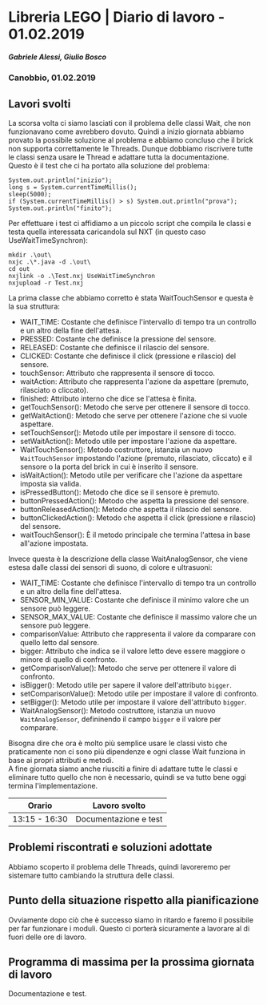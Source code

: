 # Libreria LEGO | Diario di lavoro - 01.02.2019
##### Gabriele Alessi, Giulio Bosco
### Canobbio, 01.02.2019

## Lavori svolti

La scorsa volta ci siamo lasciati con il problema delle classi Wait, che non funzionavano come avrebbero dovuto. Quindi a inizio giornata abbiamo provato la possibile soluzione al problema e abbiamo concluso che il brick non supporta correttamente le Threads. Dunque dobbiamo riscrivere tutte le classi senza usare le Thread e adattare tutta la documentazione.  
Questo è il test che ci ha portato alla soluzione del problema:
```
System.out.println("inizio");
long s = System.currentTimeMillis();
sleep(5000);
if (System.currentTimeMillis() > s) System.out.println("prova");
System.out.println("finito");
```
Per effettuare i test ci affidiamo a un piccolo script che compila le classi e testa quella interessata caricandola sul NXT (in questo caso UseWaitTimeSynchron):
```
mkdir .\out\
nxjc .\*.java -d .\out\
cd out
nxjlink -o .\Test.nxj UseWaitTimeSynchron
nxjupload -r Test.nxj
```
La prima classe che abbiamo corretto è stata WaitTouchSensor e questa è la sua struttura:
- WAIT_TIME: Costante che definisce l'intervallo di tempo tra un controllo e un altro della fine dell'attesa.
- PRESSED: Costante che definisce la pressione del sensore.
- RELEASED: Costante che definisce il rilascio del sensore.
- CLICKED: Costante che definisce il click (pressione e rilascio) del sensore.
- touchSensor: Attributo che rappresenta il sensore di tocco.
- waitAction: Attributo che rappresenta l'azione da aspettare (premuto, rilasciato o cliccato).
- finished: Attributo interno che dice se l'attesa è finita.
- getTouchSensor(): Metodo che serve per ottenere il sensore di tocco.
- getWaitAction(): Metodo che serve per ottenere l'azione che si vuole aspettare.
- setTouchSensor(): Metodo utile per impostare il sensore di tocco.
- setWaitAction(): Metodo utile per impostare l'azione da aspettare.
- WaitTouchSensor(): Metodo costruttore, istanzia un nuovo `WaitTouchSensor` impostando l'azione (premuto, rilasciato, cliccato) e il sensore o la porta del brick in cui è inserito il sensore.
- isWaitAction(): Metodo utile per verificare che l'azione da aspettare imposta sia valida.
- isPressedButton(): Metodo che dice se il sensore è premuto.
- buttonPressedAction(): Metodo che aspetta la pressione del sensore.
- buttonReleasedAction(): Metodo che aspetta il rilascio del sensore.
- buttonClickedAction(): Metodo che aspetta il click (pressione e rilascio) del sensore.
- waitTouchSensor(): È il metodo principale che termina l'attesa in base all'azione impostata.

Invece questa è la descrizione della classe WaitAnalogSensor, che viene estesa dalle classi dei sensori di suono, di colore e ultrasuoni:
- WAIT_TIME: Costante che definisce l'intervallo di tempo tra un controllo e un altro della fine dell'attesa.
- SENSOR_MIN_VALUE: Costante che definisce il minimo valore che un sensore può leggere.
- SENSOR_MAX_VALUE: Costante che definisce il massimo valore che un sensore può leggere.
- comparisonValue: Attributo che rappresenta il valore da comparare con quello letto dal sensore.
- bigger: Attributo che indica se il valore letto deve essere maggiore o minore di quello di confronto.
- getComparisonValue(): Metodo che serve per ottenere il valore di confronto.
- isBigger(): Metodo utile per sapere il valore dell'attributo `bigger`.
- setComparisonValue(): Metodo utile per impostare il valore di confronto.
- setBigger(): Metodo utile per impostare il valore dell'attributo `bigger`.
- WaitAnalogSensor(): Metodo costruttore, istanzia un nuovo `WaitAnalogSensor`, defininendo il campo `bigger` e il valore per comparare.

Bisogna dire che ora è molto più semplice usare le classi visto che praticamente non ci sono più dipendenze e ogni classe Wait funziona in base ai propri attributi e metodi.  
A fine giornata siamo anche riusciti a finire di adattare tutte le classi e eliminare tutto quello che non è necessario, quindi se va tutto bene oggi termina l'implementazione.

|Orario        |Lavoro svolto					|
|--------------|--------------------------------|
|13:15 - 16:30 |Documentazione e test|

##  Problemi riscontrati e soluzioni adottate
Abbiamo scoperto il problema delle Threads, quindi lavoreremo per sistemare tutto cambiando la struttura delle classi.

##  Punto della situazione rispetto alla pianificazione
Ovviamente dopo ciò che è successo siamo in ritardo e faremo il possibile per far funzionare i moduli. Questo ci porterà sicuramente a lavorare al di fuori delle ore di lavoro.

## Programma di massima per la prossima giornata di lavoro
Documentazione e test.
